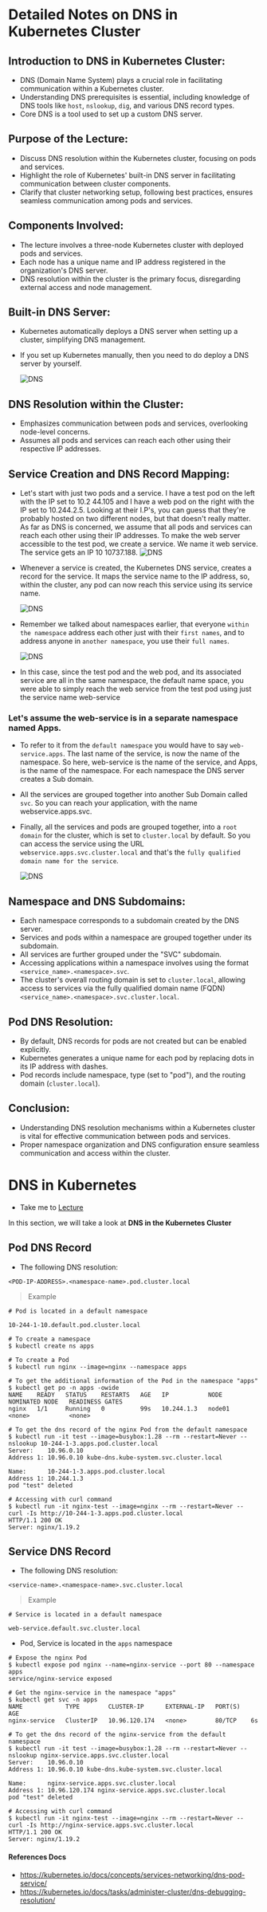 # Detailed Notes on DNS in Kubernetes Cluster

## Introduction to DNS in Kubernetes Cluster:

- DNS (Domain Name System) plays a crucial role in facilitating communication within a Kubernetes cluster.
- Understanding DNS prerequisites is essential, including knowledge of DNS tools like `host`, `nslookup`, `dig`, and various DNS record types.
- Core DNS is a tool used to set up a custom DNS server.

## Purpose of the Lecture:

- Discuss DNS resolution within the Kubernetes cluster, focusing on pods and services.
- Highlight the role of Kubernetes' built-in DNS server in facilitating communication between cluster components.
- Clarify that cluster networking setup, following best practices, ensures seamless communication among pods and services.

## Components Involved:

- The lecture involves a three-node Kubernetes cluster with deployed pods and services.
- Each node has a unique name and IP address registered in the organization's DNS server.
- DNS resolution within the cluster is the primary focus, disregarding external access and node management.

## Built-in DNS Server:

- Kubernetes automatically deploys a DNS server when setting up a cluster, simplifying DNS management.
- If you set up Kubernetes manually, then you need to do deploy a DNS server by yourself.
  
  ![DNS](../../images/kdns.png)

## DNS Resolution within the Cluster:

- Emphasizes communication between pods and services, overlooking node-level concerns.
- Assumes all pods and services can reach each other using their respective IP addresses.

## Service Creation and DNS Record Mapping:

- Let's start with just two pods and a service. I have a test pod on the left with the IP set to 10.2 44.105 and I have a web pod on the right with the IP set to 10.244.2.5. Looking at their I.P's, you can guess that they're probably hosted on two different nodes, but that doesn't really matter. As far as DNS is concerned, we assume that all pods and services can reach each other using their IP addresses. To make the web server accessible to the test pod, we create a service. We name it web service. The service gets an IP 10 10737.188.
  ![DNS](../../images/kdns1.png)
- Whenever a service is created, the Kubernetes DNS service, creates a record for the service. It maps the service name to the IP address, so, within the cluster, any pod can now reach this service using its service name.
  
  ![DNS](../../images/kdns3.png)
- Remember we talked about namespaces earlier, that everyone `within the namespace` address each other just with their `first names`, and to address anyone in `another namespace`, you use their `full names`.
  
  ![DNS](../../images/kdns2.png)
- In this case, since the test pod and the web pod, and its associated service are all in the same namespace, the default name space, you were able to simply reach the web service from the test pod using just the service name web-service

### Let's assume the web-service is in a separate namespace named Apps.

- To refer to it from the `default namespace` you would have to say `web-service.apps`. The last name of the service, is now the name of the namespace. So here, web-service is the name of the service, and Apps, is the name of the namespace. For each namespace the DNS server creates a Sub domain.
- All the services are grouped together into another Sub Domain called `svc`. So you can reach your application, with the name webservice.apps.svc.
- Finally, all the services and pods are grouped together, into a `root domain` for the cluster, which is set to `cluster.local` by default. So you can access the service using the URL `webservice.apps.svc.cluster.local` and that's the `fully qualified domain name for the service`.

  ![DNS](../../images/kdns4.png)


## Namespace and DNS Subdomains:

- Each namespace corresponds to a subdomain created by the DNS server.
- Services and pods within a namespace are grouped together under its subdomain.
- All services are further grouped under the "SVC" subdomain.
- Accessing applications within a namespace involves using the format `<service_name>.<namespace>.svc`.
- The cluster's overall routing domain is set to `cluster.local`, allowing access to services via the fully qualified domain name (FQDN) `<service_name>.<namespace>.svc.cluster.local`.

## Pod DNS Resolution:

- By default, DNS records for pods are not created but can be enabled explicitly.
- Kubernetes generates a unique name for each pod by replacing dots in its IP address with dashes.
- Pod records include namespace, type (set to "pod"), and the routing domain (`cluster.local`).

## Conclusion:

- Understanding DNS resolution mechanisms within a Kubernetes cluster is vital for effective communication between pods and services.
- Proper namespace organization and DNS configuration ensure seamless communication and access within the cluster.

# DNS in Kubernetes

- Take me to [Lecture](https://kodekloud.com/topic/dns-in-kubernetes/)

In this section, we will take a look at **DNS in the Kubernetes Cluster**

## Pod DNS Record

- The following DNS resolution:

```
<POD-IP-ADDRESS>.<namespace-name>.pod.cluster.local
```

> Example

```
# Pod is located in a default namespace

10-244-1-10.default.pod.cluster.local
```

```
# To create a namespace
$ kubectl create ns apps

# To create a Pod
$ kubectl run nginx --image=nginx --namespace apps

# To get the additional information of the Pod in the namespace "apps"
$ kubectl get po -n apps -owide
NAME    READY   STATUS    RESTARTS   AGE   IP           NODE     NOMINATED NODE   READINESS GATES
nginx   1/1     Running   0          99s   10.244.1.3   node01   <none>           <none>

# To get the dns record of the nginx Pod from the default namespace
$ kubectl run -it test --image=busybox:1.28 --rm --restart=Never -- nslookup 10-244-1-3.apps.pod.cluster.local
Server:    10.96.0.10
Address 1: 10.96.0.10 kube-dns.kube-system.svc.cluster.local

Name:      10-244-1-3.apps.pod.cluster.local
Address 1: 10.244.1.3
pod "test" deleted

# Accessing with curl command
$ kubectl run -it nginx-test --image=nginx --rm --restart=Never -- curl -Is http://10-244-1-3.apps.pod.cluster.local
HTTP/1.1 200 OK
Server: nginx/1.19.2
```

## Service DNS Record

- The following DNS resolution:

```
<service-name>.<namespace-name>.svc.cluster.local
```

> Example

```
# Service is located in a default namespace

web-service.default.svc.cluster.local
```

- Pod, Service is located in the `apps` namespace

```
# Expose the nginx Pod
$ kubectl expose pod nginx --name=nginx-service --port 80 --namespace apps
service/nginx-service exposed

# Get the nginx-service in the namespace "apps"
$ kubectl get svc -n apps
NAME            TYPE        CLUSTER-IP      EXTERNAL-IP   PORT(S)   AGE
nginx-service   ClusterIP   10.96.120.174   <none>        80/TCP    6s

# To get the dns record of the nginx-service from the default namespace
$ kubectl run -it test --image=busybox:1.28 --rm --restart=Never -- nslookup nginx-service.apps.svc.cluster.local
Server:    10.96.0.10
Address 1: 10.96.0.10 kube-dns.kube-system.svc.cluster.local

Name:      nginx-service.apps.svc.cluster.local
Address 1: 10.96.120.174 nginx-service.apps.svc.cluster.local
pod "test" deleted

# Accessing with curl command
$ kubectl run -it nginx-test --image=nginx --rm --restart=Never -- curl -Is http://nginx-service.apps.svc.cluster.local
HTTP/1.1 200 OK
Server: nginx/1.19.2
```

#### References Docs

- https://kubernetes.io/docs/concepts/services-networking/dns-pod-service/
- https://kubernetes.io/docs/tasks/administer-cluster/dns-debugging-resolution/

